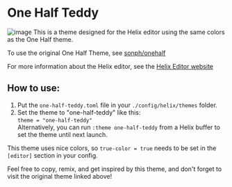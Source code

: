 # One Half Teddy
![image](https://github.com/Teddy-94/one-half-teddy/assets/71083405/aadc4ca9-5555-45e9-be0b-deb365bf99b5)
This is a theme designed for the Helix editor using the same colors as the One Half theme.

To use the original One Half Theme, see [sonph/onehalf](https://github.com/sonph/onehalf)

For more information about the Helix editor, see the [Helix Editor website](https://helix-editor.com/)

## How to use:
1. Put the `one-half-teddy.toml` file in your `./config/helix/themes` folder.
2. Set the theme to "one-half-teddy" like this: <br/>
`theme = "one-half-teddy"`<br/>
Alternatively, you can run `:theme one-half-teddy` from a Helix buffer to set the theme until next launch.

This theme uses nice colors, so `true-color = true` needs to be set in the `[editor]` section in your config.

Feel free to copy, remix, and get inspired by this theme, and don\'t forget to visit the original theme linked above!
